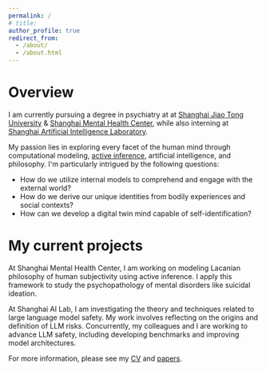 ```yaml
---
permalink: /
# title:
author_profile: true
redirect_from: 
  - /about/
  - /about.html
---
```


Overview
======
I am currently pursuing a degree in psychiatry at at [Shanghai Jiao Tong University][sjtu] & [Shanghai Mental Health Center][smhc], while also interning at [Shanghai Artificial Intelligence Laboratory][shailab].

My passion lies in exploring every facet of the human mind through computational modeling, [active inference][fep], artificial intelligence, and philosophy. I'm particularly intrigued by the following questions:

* How do we utilize internal models to comprehend and engage with the external world?
* How do we derive our unique identities from bodily experiences and social contexts?
* How can we develop a digital twin mind capable of self-identification?


My current projects
======
At Shanghai Mental Health Center, I am working on modeling Lacanian philosophy of human subjectivity using active inference. I apply this framework to study the psychopathology of mental disorders like suicidal ideation.

At Shanghai AI Lab, I am investigating the theory and techniques related to large language model safety. My work involves reflecting on the origins and definition of LLM risks. Concurrently, my colleagues and I are working to advance LLM safety, including developing benchmarks and improving model architectures.



For more information, please see my [CV](http://www.lingyuli.site/cv/) and [papers](http://www.lingyuli.site/papers/).

[sjtu]: https://en.sjtu.edu.cn/
[smhc]: https://www.smhc.org.cn/English/
[shailab]: https://www.shlab.org.cn/
[fep]: https://en.wikipedia.org/wiki/Free_energy_principle